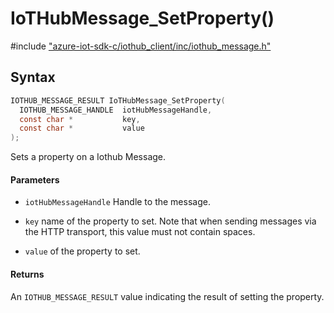 # IoTHubMessage_SetProperty()

\#include ["azure-iot-sdk-c/iothub_client/inc/iothub_message.h"](../iot-c-ref-iothub-message-h.md)  

## Syntax

```C
IOTHUB_MESSAGE_RESULT IoTHubMessage_SetProperty(
  IOTHUB_MESSAGE_HANDLE  iotHubMessageHandle,
  const char *           key,
  const char *           value
);

```

Sets a property on a Iothub Message.

#### Parameters
* `iotHubMessageHandle` Handle to the message.

* `key` name of the property to set. Note that when sending messages via the HTTP transport, this value must not contain spaces.

* `value` of the property to set.

#### Returns
An `IOTHUB_MESSAGE_RESULT` value indicating the result of setting the property.

